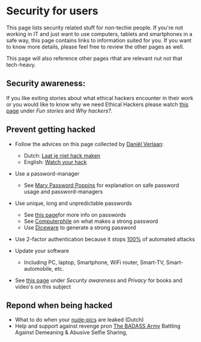 # Security for users
This page lists security related stuff for non-techie people. If you're not working in IT and just want to use computers,
tablets and smartphones in a safe way, this page contains links to information suited for you. If you want to know more details, 
please feel free to review the other pages as well. 

This page will also reference other pages rthat are relevant nut not that tech-heavy.


## Security awareness:
If you like exiting stories about what ethical hackers encounter in their work or you would like to know why we need Ethical Hackers
please watch [this page](../videos/README.md) under _Fun stories_ and _Why hackers?_.

## Prevent getting hacked
* Follow the advices on this page collected by [Daniël Verlaan](https://twitter.com/danielverlaan): 
  * Dutch: [Laat je niet hack maken](https://laatjeniethackmaken.nl/)
  * English: [Watch your hack](https://watchyourhack.com/)
* Use a password-manager
  * See [Mary Password Poppins](https://www.youtube.com/watch?v=IgCHcuCw_RQ) for explanation on safe password usage and password-managers  
* Use unique, long and unpredictable passwords
  * See [this page](../publications/2018-02-08_passwords_myths_errors_tip_for_users/README.md)for more info on passwords
  * See [Computerphile](https://www.youtube.com/watch?v=Pe_3cFuSw1E) on what makes a strong password
  * Use [Diceware](http://www.diceware.com/) to generate a strong password
* Use 2-factor authentication because it stops [100%](https://thenextweb.com/google/2019/05/23/google-data-shows-2-factor-authentication-blocks-100-of-automated-bot-hacks/) of automated attacks
* Update your software
  * Including PC, laptop, Smartphone, WiFi router, Smart-TV, Smart-automobile, etc.

* See [this page](../books/README.md) under _Security awareness_ and _Privacy_ for books and video's on this subject

## Repond when being hacked
* What to do when your [nude-pics](https://medium.com/@UID_/naaktfotos-gelekt-wat-nu-fb3490c2ab6b) are leaked (Dutch)
* Help and support against revenge pron [The BADASS Army](https://badassarmy.org/) Battling Against Demeaning & Abusive Selfie Sharing, 